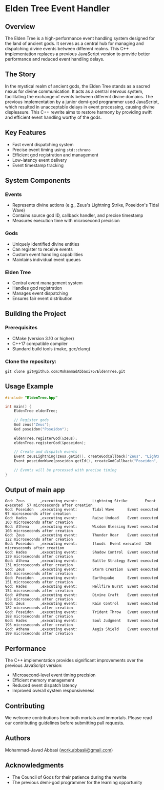 # Elden Tree Event Handler

## Overview
The Elden Tree is a high-performance event handling system designed for the land of ancient gods. It serves as a central hub for managing and dispatching divine events between different realms. This C++ implementation replaces a previous JavaScript version to provide better performance and reduced event handling delays.

## The Story
In the mystical realm of ancient gods, the Elden Tree stands as a sacred nexus for divine communication. It acts as a central nervous system, facilitating the exchange of events between different divine domains. The previous implementation by a junior demi-god programmer used JavaScript, which resulted in unacceptable delays in event processing, causing divine displeasure. This C++ rewrite aims to restore harmony by providing swift and efficient event handling worthy of the gods.

## Key Features
- Fast event dispatching system
- Precise event timing using `std::chrono`
- Efficient god registration and management
- Low-latency event delivery
- Event timestamp tracking

## System Components

### Events
- Represents divine actions (e.g., Zeus's Lightning Strike, Poseidon's Tidal Wave)
- Contains source god ID, callback handler, and precise timestamp
- Measures execution time with microsecond precision

### Gods
- Uniquely identified divine entities
- Can register to receive events
- Custom event handling capabilities
- Maintains individual event queues

### Elden Tree
- Central event management system
- Handles god registration
- Manages event dispatching
- Ensures fair event distribution

## Building the Project

### Prerequisites
- CMake (version 3.10 or higher)
- C++17 compatible compiler
- Standard build tools (make, gcc/clang)

### Clone the repository:
```
git clone git@github.com:MohammadAbbasi76/EldenTree.git
```

## Usage Example

```cpp
#include "EldenTree.hpp"

int main() {
    EldenTree eldenTree;
    
    // Register gods
    God zeus("Zeus");
    God poseidon("Poseidon");
    
    eldenTree.registerGod(&zeus);
    eldenTree.registerGod(&poseidon);
    
    // Create and dispatch events
    Event zeusLightning(zeus.getId(), createGodCallback("Zeus", "Lightning Strike"));
    Event poseidonWave(poseidon.getId(), createGodCallback("Poseidon", "Tidal Wave"));
    
    // Events will be processed with precise timing
}
```
## Output of main app
```
God: Zeus       ,executing event:       Lightning Strike        Event executed  57 microseconds after creation
God: Poseidon   ,executing event:       Tidal Wave      Event executed  97 microseconds after creation
God: Hades      ,executing event:       Raise Undead    Event executed  103 microseconds after creation
God: Athena     ,executing event:       Wisdom Blessing Event executed  108 microseconds after creation
God: Zeus       ,executing event:       Thunder Roar    Event executed  122 microseconds after creation
God: Poseidon   ,executing event:       floods  Event executed  126 microseconds after creation
God: Hades      ,executing event:       Shadow Control  Event executed  129 microseconds after creation
God: Athena     ,executing event:       Battle Strategy Event executed  131 microseconds after creation
God: Zeus       ,executing event:       Storm Creation  Event executed  144 microseconds after creation
God: Poseidon   ,executing event:       Earthquake      Event executed  151 microseconds after creation
God: Hades      ,executing event:       Hellfire Burst  Event executed  154 microseconds after creation
God: Athena     ,executing event:       Divine Craft    Event executed  158 microseconds after creation
God: Zeus       ,executing event:       Rain Control    Event executed  182 microseconds after creation
God: Poseidon   ,executing event:       Trident Throw   Event executed  188 microseconds after creation
God: Hades      ,executing event:       Soul Judgment   Event executed  195 microseconds after creation
God: Athena     ,executing event:       Aegis Shield    Event executed  199 microseconds after creation
```
## Performance
The C++ implementation provides significant improvements over the previous JavaScript version:
- Microsecond-level event timing precision
- Efficient memory management
- Reduced event dispatch latency
- Improved overall system responsiveness

## Contributing
We welcome contributions from both mortals and immortals. Please read our contributing guidelines before submitting pull requests.

## Authors
Mohammad-Javad Abbasi (work.abbasii@gmail.com)

## Acknowledgments
- The Council of Gods for their patience during the rewrite
- The previous demi-god programmer for the learning opportunity

